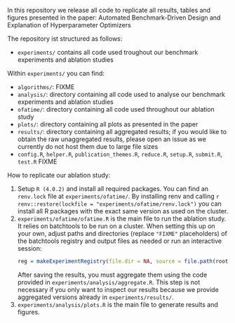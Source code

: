 In this repository we release all code to replicate all results, tables and figures presented in the paper:
Automated Benchmark-Driven Design and Explanation of Hyperparameter Optimizers

The repository ist structured as follows:
  * `experiments/` contains all code used troughout our benchmark experiments and ablation studies

Within `experiments/` you can find:
  * `algorithms/`: FIXME
  * `analysis/`: directory containing all code used to analyse our benchmark experiments and ablation studies
  * `ofatime/`: directory containing all code used throughout our ablation study
  * `plots/`: directory containing all plots as presented in the paper
  * `results/`: directory containing all aggregated results; if you would like to obtain the raw unaggregated results,
    please open an issue as we currently do not host them due to large file sizes
  * `config.R`, `helper.R`, `publication_themes.R`, `reduce.R`, `setup.R`, `submit.R`, `test.R` FIXME

How to replicate our ablation study:
  1. Setup `R (4.0.2)` and install all required packages.
     You can find an `renv.lock` file at `experiments/ofatime/`.
     By installing renv and calling `r renv::restore(lockfile = "experiments/ofatime/renv.lock")` you can install all R packages with the exact same version as used on the cluster.
  2. `experiments/ofatime/ofatime.R` is the main file to run the ablation study.
     It relies on batchtools to be run on a cluster.
     When setting this up on your own, adjust paths and directories (replace `"FIXME"` placeholders) of the batchtools registry and output files as needed or run an interactive session:
     ```r
     reg = makeExperimentRegistry(file.dir = NA, source = file.path(root, "experiments/ofatime/optim.R"))`.
     ```
     After saving the results, you must aggregate them using the code provided in `experiments/analysis/aggregate.R`.
     This step is not necessary if you only want to inspect our results because we provide aggregated versions already in `experiments/results/`.
  3. `experiments/analysis/plots.R` is the main file to generate results and figures.

